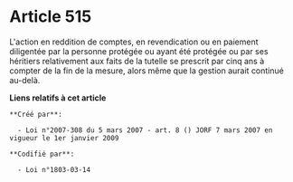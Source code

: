 # Article 515

L'action en reddition de comptes, en revendication ou en paiement diligentée par la personne protégée ou ayant été protégée
ou par ses héritiers relativement aux faits de la tutelle se prescrit par cinq ans à compter de la fin de la mesure, alors
même que la gestion aurait continué au-delà.

**Liens relatifs à cet article**

	**Créé par**:

	  - Loi n°2007-308 du 5 mars 2007 - art. 8 () JORF 7 mars 2007 en vigueur le 1er janvier 2009

	**Codifié par**:

	  - Loi n°1803-03-14
